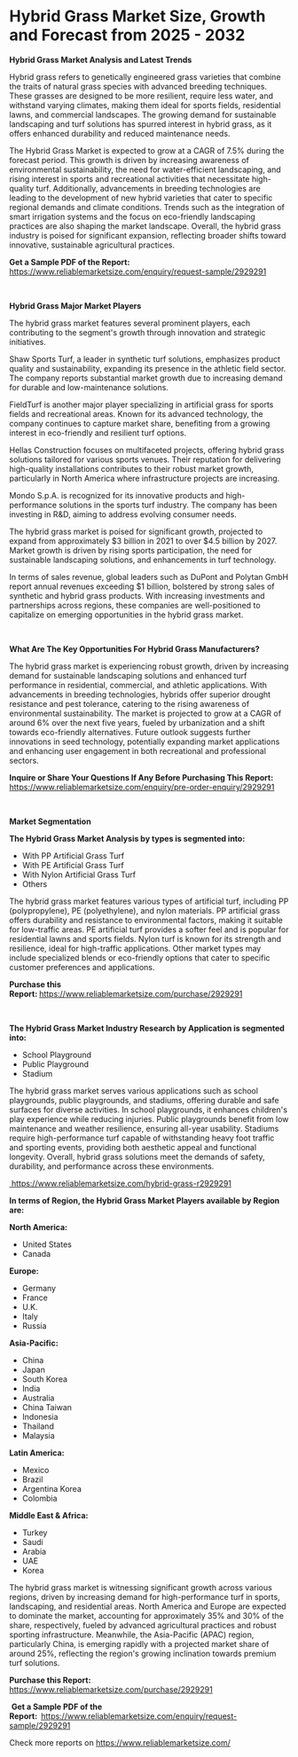 <p><h1>Hybrid Grass Market Size, Growth and Forecast from 2025 - 2032</h1></p><p><strong>Hybrid Grass Market Analysis and Latest Trends</strong></p>
<p><p>Hybrid grass refers to genetically engineered grass varieties that combine the traits of natural grass species with advanced breeding techniques. These grasses are designed to be more resilient, require less water, and withstand varying climates, making them ideal for sports fields, residential lawns, and commercial landscapes. The growing demand for sustainable landscaping and turf solutions has spurred interest in hybrid grass, as it offers enhanced durability and reduced maintenance needs.</p><p>The Hybrid Grass Market is expected to grow at a CAGR of 7.5% during the forecast period. This growth is driven by increasing awareness of environmental sustainability, the need for water-efficient landscaping, and rising interest in sports and recreational activities that necessitate high-quality turf. Additionally, advancements in breeding technologies are leading to the development of new hybrid varieties that cater to specific regional demands and climate conditions. Trends such as the integration of smart irrigation systems and the focus on eco-friendly landscaping practices are also shaping the market landscape. Overall, the hybrid grass industry is poised for significant expansion, reflecting broader shifts toward innovative, sustainable agricultural practices.</p></p>
<p><strong>Get a Sample PDF of the Report:&nbsp;</strong> <a href="https://www.reliablemarketsize.com/enquiry/request-sample/2929291?utm_campaign=2337&utm_medium=2&utm_source=Github&utm_content=ia&utm_term=12032025&utm_id=hybrid-grass">https://www.reliablemarketsize.com/enquiry/request-sample/2929291</a></p>
<p>&nbsp;</p>
<p><strong>Hybrid Grass Major Market Players</strong></p>
<p><p>The hybrid grass market features several prominent players, each contributing to the segment's growth through innovation and strategic initiatives. </p><p>Shaw Sports Turf, a leader in synthetic turf solutions, emphasizes product quality and sustainability, expanding its presence in the athletic field sector. The company reports substantial market growth due to increasing demand for durable and low-maintenance solutions.</p><p>FieldTurf is another major player specializing in artificial grass for sports fields and recreational areas. Known for its advanced technology, the company continues to capture market share, benefiting from a growing interest in eco-friendly and resilient turf options.</p><p>Hellas Construction focuses on multifaceted projects, offering hybrid grass solutions tailored for various sports venues. Their reputation for delivering high-quality installations contributes to their robust market growth, particularly in North America where infrastructure projects are increasing.</p><p>Mondo S.p.A. is recognized for its innovative products and high-performance solutions in the sports turf industry. The company has been investing in R&D, aiming to address evolving consumer needs.</p><p>The hybrid grass market is poised for significant growth, projected to expand from approximately $3 billion in 2021 to over $4.5 billion by 2027. Market growth is driven by rising sports participation, the need for sustainable landscaping solutions, and enhancements in turf technology.</p><p>In terms of sales revenue, global leaders such as DuPont and Polytan GmbH report annual revenues exceeding $1 billion, bolstered by strong sales of synthetic and hybrid grass products. With increasing investments and partnerships across regions, these companies are well-positioned to capitalize on emerging opportunities in the hybrid grass market.</p></p>
<p>&nbsp;</p>
<p><strong>What Are The Key Opportunities For Hybrid Grass Manufacturers?</strong></p>
<p><p>The hybrid grass market is experiencing robust growth, driven by increasing demand for sustainable landscaping solutions and enhanced turf performance in residential, commercial, and athletic applications. With advancements in breeding technologies, hybrids offer superior drought resistance and pest tolerance, catering to the rising awareness of environmental sustainability. The market is projected to grow at a CAGR of around 6% over the next five years, fueled by urbanization and a shift towards eco-friendly alternatives. Future outlook suggests further innovations in seed technology, potentially expanding market applications and enhancing user engagement in both recreational and professional sectors.</p></p>
<p><strong>Inquire or Share Your Questions If Any Before Purchasing This Report:</strong> <a href="https://www.reliablemarketsize.com/enquiry/pre-order-enquiry/2929291?utm_campaign=2337&utm_medium=2&utm_source=Github&utm_content=ia&utm_term=12032025&utm_id=hybrid-grass">https://www.reliablemarketsize.com/enquiry/pre-order-enquiry/2929291</a></p>
<p>&nbsp;</p>
<p><strong>Market Segmentation</strong></p>
<p><strong>The Hybrid Grass Market Analysis by types is segmented into:</strong></p>
<p><ul><li>With PP Artificial Grass Turf</li><li>With PE Artificial Grass Turf</li><li>With Nylon Artificial Grass Turf</li><li>Others</li></ul></p>
<p><p>The hybrid grass market features various types of artificial turf, including PP (polypropylene), PE (polyethylene), and nylon materials. PP artificial grass offers durability and resistance to environmental factors, making it suitable for low-traffic areas. PE artificial turf provides a softer feel and is popular for residential lawns and sports fields. Nylon turf is known for its strength and resilience, ideal for high-traffic applications. Other market types may include specialized blends or eco-friendly options that cater to specific customer preferences and applications.</p></p>
<p><strong>Purchase this Report:&nbsp;</strong><a href="https://www.reliablemarketsize.com/purchase/2929291?utm_campaign=2337&utm_medium=2&utm_source=Github&utm_content=ia&utm_term=12032025&utm_id=hybrid-grass">https://www.reliablemarketsize.com/purchase/2929291</a></p>
<p>&nbsp;</p>
<p><strong>The Hybrid Grass Market Industry Research by Application is segmented into:</strong></p>
<p><ul><li>School Playground</li><li>Public Playground</li><li>Stadium</li></ul></p>
<p><p>The hybrid grass market serves various applications such as school playgrounds, public playgrounds, and stadiums, offering durable and safe surfaces for diverse activities. In school playgrounds, it enhances children's play experience while reducing injuries. Public playgrounds benefit from low maintenance and weather resilience, ensuring all-year usability. Stadiums require high-performance turf capable of withstanding heavy foot traffic and sporting events, providing both aesthetic appeal and functional longevity. Overall, hybrid grass solutions meet the demands of safety, durability, and performance across these environments.</p></p>
<p><a href="https://www.reliablemarketsize.com/hybrid-grass-r2929291?utm_campaign=2337&utm_medium=2&utm_source=Github&utm_content=ia&utm_term=12032025&utm_id=hybrid-grass">&nbsp;https://www.reliablemarketsize.com/hybrid-grass-r2929291</a></p>
<p><strong>In terms of Region, the Hybrid Grass Market Players available by Region are:</strong></p>
<p>
    <p> <strong> North America: </strong>
        <ul>
            <li>United States</li>
            <li>Canada</li>
        </ul>
        </p> 
    <p> <strong> Europe: </strong>
        <ul>
            <li>Germany</li>
            <li>France</li>
            <li>U.K.</li>
            <li>Italy</li>
            <li>Russia</li>
        </ul>
        </p> 
    <p> <strong> Asia-Pacific: </strong>
        <ul>
            <li>China</li>
            <li>Japan</li>
            <li>South Korea</li>
            <li>India</li>
            <li>Australia</li>
            <li>China Taiwan</li>
            <li>Indonesia</li>
            <li>Thailand</li>
            <li>Malaysia</li>
        </ul>
        </p> 
    <p> <strong> Latin America: </strong>
        <ul>
            <li>Mexico</li>
            <li>Brazil</li>
            <li>Argentina Korea</li>
            <li>Colombia</li>
        </ul>
        </p> 
    <p> <strong> Middle East & Africa: </strong>
        <ul>
            <li>Turkey</li>
            <li>Saudi</li>
            <li>Arabia</li>
            <li>UAE</li>
            <li>Korea</li>
        </ul>
    </p>
    </p>
<p><p>The hybrid grass market is witnessing significant growth across various regions, driven by increasing demand for high-performance turf in sports, landscaping, and residential areas. North America and Europe are expected to dominate the market, accounting for approximately 35% and 30% of the share, respectively, fueled by advanced agricultural practices and robust sporting infrastructure. Meanwhile, the Asia-Pacific (APAC) region, particularly China, is emerging rapidly with a projected market share of around 25%, reflecting the region's growing inclination towards premium turf solutions.</p></p>
<p><strong>Purchase this Report: </strong><a href="https://www.reliablemarketsize.com/purchase/2929291?utm_campaign=2337&utm_medium=2&utm_source=Github&utm_content=ia&utm_term=12032025&utm_id=hybrid-grass">https://www.reliablemarketsize.com/purchase/2929291</a></p>
<p>&nbsp;<strong>Get a Sample PDF of the Report:&nbsp;&nbsp;</strong><a href="https://www.reliablemarketsize.com/enquiry/request-sample/2929291?utm_campaign=2337&utm_medium=2&utm_source=Github&utm_content=ia&utm_term=12032025&utm_id=hybrid-grass">https://www.reliablemarketsize.com/enquiry/request-sample/2929291</a></p>
<p><strong></strong></p>
<p>Check more reports on <a href="https://www.reliablemarketsize.com/?utm_campaign=2337&utm_medium=2&utm_source=Github&utm_content=ia&utm_term=12032025&utm_id=hybrid-grass">https://www.reliablemarketsize.com/</a></p>